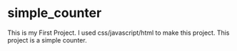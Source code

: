 # simple_counter
This is my First Project.
I used css/javascript/html to make this project.
This project is a simple counter.
